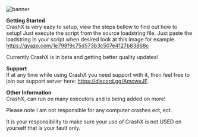 ![banner](https://i.pinimg.com/originals/9e/22/f4/9e22f4f5fdcaa7486b07e84b355ef41d.png)

**Getting Started**  
CrashX is very eazy to setup, view the steps bellow to find out how to setup! Just execute the script from the source loadstring file. Just paste the loadstring in your script when
desired look at this image for example.
https://gyazo.com/1e798f9c75d573b3c507e4127b83868c

Currently CrashX is in beta and getting better quality updates!

**Support**  
If at any time while using CrashX you need support with it, then feel free to join our support server here: https://discord.gg/AmcweJF.

**Other Information**  
CrashX, can run on many executors and is being added on more!


Please note I am not responsible for any computer crashes ect, ect.


It is your responsibility to make sure your use of CrashX is not USED on yourself that is your fault only.

